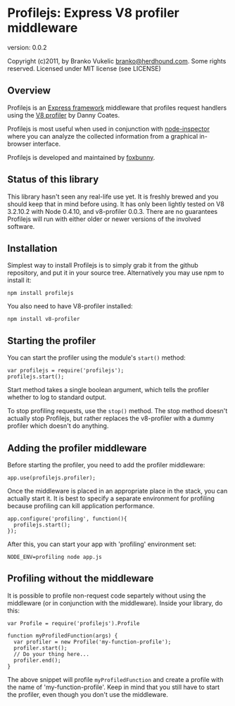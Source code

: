 Profilejs: Express V8 profiler middleware
=========================================

version: 0.0.2

Copyright (c)2011, by Branko Vukelic <branko@herdhound.com>.
Some rights reserved. 
Licensed under MIT license (see LICENSE)

Overview
--------

Profilejs is an [Express framework](http://www.expressjs.com/) middleware 
that profiles request handlers using the 
[V8 profiler](http://github.com/dannycoates/v8-profiler) by Danny Coates.

Profilejs is most useful when used in conjunction with 
[node-inspector](http://github.com/dannycoates/node-inspector)
where you can analyze the collected information from a graphical 
in-browser interface.

Profilejs is developed and maintained by 
[foxbunny](http://github.com/foxbunny).

Status of this library
----------------------
 
This library hasn't seen any real-life use yet. It is freshly brewed and you
should keep that in mind before using. It has only been lightly tested on V8
3.2.10.2 with Node 0.4.10, and v8-profiler 0.0.3. There are no guarantees
Profilejs will run with either older or newer versions of the involved
software.

Installation
------------

Simplest way to install Profilejs is to simply grab it from the github
repository, and put it in your source tree. Alternatively you may use npm to 
install it:

    npm install profilejs

You also need to have V8-profiler installed:

    npm install v8-profiler

Starting the profiler
---------------------

You can start the profiler using the module's ``start()`` method:

    var profilejs = require('profilejs');
    profilejs.start();

Start method takes a single boolean argument, which tells the profiler whether
to log to standard output.

To stop profiling requests, use the ``stop()`` method. The stop method doesn't
actually stop Profilejs, but rather replaces the v8-profiler with a dummy
profiler which doesn't do anything.

Adding the profiler middleware
------------------------------

Before starting the profiler, you need to add the profiler middleware:

    app.use(profilejs.profiler);

Once the middleware is placed in an appropriate place in the stack, you can 
actually start it. It is best to specify a separate environment for profiling
because profiling can kill application performance.

    app.configure('profiling', function(){
      profilejs.start();
    });

After this, you can start your app with 'profiling' environment set:

    NODE_ENV=profiling node app.js

Profiling without the middleware
--------------------------------

It is possible to profile non-request code separtely without using the
middleware (or in conjunction with the middleware). Inside your library,
do this:

    var Profile = require('profilejs').Profile

    function myProfiledFunction(args) {
      var profiler = new Profile('my-function-profile');
      profiler.start();
      // Do your thing here...
      profiler.end();
    }

The above snippet will profile ``myProfiledFunction`` and create a profile with
the name of 'my-function-profile'. Keep in mind that you still have to start
the profiler, even though you don't use the middleware.
